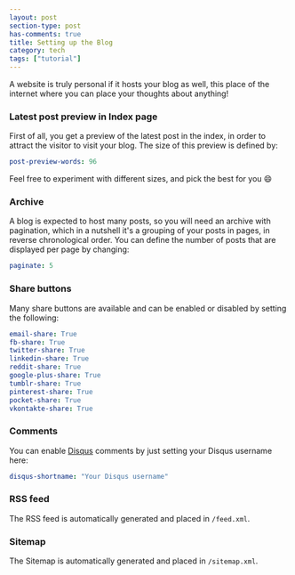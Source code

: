 ```yaml
---
layout: post
section-type: post
has-comments: true
title: Setting up the Blog
category: tech
tags: ["tutorial"]
---
```


A website is truly personal if it hosts your blog as well, this place of the
internet where you can place your thoughts about anything!

### Latest post preview in Index page

First of all, you get a preview of the latest post in the index, in order to
attract the visitor to visit your blog. The size of this preview is defined by:

```yaml
post-preview-words: 96
```

Feel free to experiment with different sizes, and pick the best for you :smile:

### Archive

A blog is expected to host many posts, so you will need an archive with
pagination, which in a nutshell it's a grouping of your posts in pages, in
reverse chronological order. You can define the number of posts that are
displayed per page by changing:

```yaml
paginate: 5
```

### Share buttons

Many share buttons are available and can be enabled or disabled by setting the
following:

```yaml
email-share: True
fb-share: True
twitter-share: True
linkedin-share: True
reddit-share: True
google-plus-share: True
tumblr-share: True
pinterest-share: True
pocket-share: True
vkontakte-share: True
```

### Comments

You can enable [Disqus](https://www.disqus.com) comments by just setting your
Disqus username here:

```yaml
disqus-shortname: "Your Disqus username"
```

### RSS feed

The RSS feed is automatically generated and placed in `/feed.xml`.

### Sitemap

The Sitemap is automatically generated and placed in `/sitemap.xml`.
